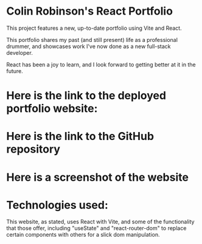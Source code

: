 # Colin Robinson's React Portfolio

This project features a new, up-to-date portfolio using Vite and React.

This portfolio shares my past (and still present) life as a professional drummer, and showcases work I've now done as a new full-stack developer.

React has been a joy to learn, and I look forward to getting better at it in the future.

# Here is the link to the deployed portfolio website:



# Here is the link to the GitHub repository



# Here is a screenshot of the website



# Technologies used:

This website, as stated, uses React with Vite, and some of the functionality that those offer, including "useState" and "react-router-dom" to replace certain components with others for a slick dom manipulation.